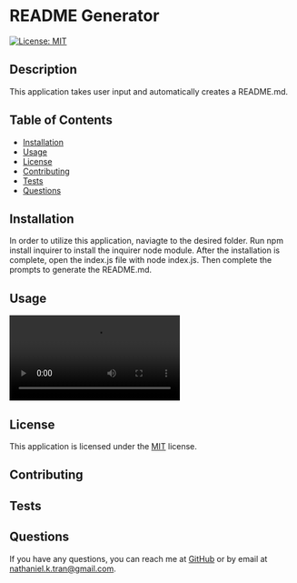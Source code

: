 
# README Generator

[![License: MIT](https://img.shields.io/badge/License-MIT-yellow.svg)](https://opensource.org/licenses/MIT)

## Description
This application takes user input and automatically creates a README.md.

## Table of Contents
- [Installation](#installation)
- [Usage](#usage)
- [License](#license)
- [Contributing](#contributing)
- [Tests](#tests)
- [Questions](#questions)

## Installation
In order to utilize this application, naviagte to the desired folder. Run npm install inquirer to install the inquirer node module. After the installation is complete, open the index.js file with node index.js. Then complete the prompts to generate the README.md.

## Usage

![Recording](./assets/Recording.mp4)

## License
This application is licensed under the [MIT](https://opensource.org/licenses/MIT) license.

## Contributing


## Tests


## Questions
If you have any questions, you can reach me at [GitHub](https://github.com/n810tran) or by email at nathaniel.k.tran@gmail.com.
